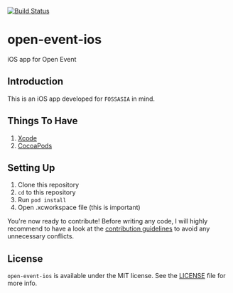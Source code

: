 [![Build Status](https://travis-ci.org/fossasia/open-event-ios.svg?branch=development)](https://travis-ci.org/fossasia/open-event-ios)

# open-event-ios
iOS app for Open Event

## Introduction
This is an iOS app developed for `FOSSASIA` in mind.

## Things To Have
1. [Xcode](https://developer.apple.com/xcode/)
2. [CocoaPods](http://cocoapods.org/)

## Setting Up
1. Clone this repository
2. `cd` to this repository
3. Run `pod install`
4. Open .xcworkspace file (this is important)

You're now ready to contribute! 
Before writing any code, I will highly recommend to have a look at the [contribution guidelines](https://github.com/fossasia/open-event-ios/blob/master/CONTRIBUTING.md) to avoid any unnecessary conflicts.

## License
`open-event-ios` is available under the MIT license. See the [LICENSE](https://github.com/fossasia/open-event-ios/blob/development/LICENSE) file for more info.
